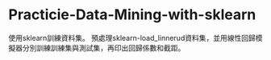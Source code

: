 # Practicie-Data-Mining-with-sklearn
使用sklearn訓練資料集。
預處理sklearn-load_linnerud資料集，並用線性回歸模擬器分別訓練訓練集與測試集，再印出回歸係數和截距。
